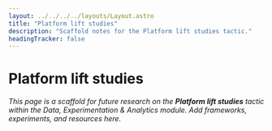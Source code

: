 ```yaml
---
layout: ../../../../layouts/Layout.astro
title: "Platform lift studies"
description: "Scaffold notes for the Platform lift studies tactic."
headingTracker: false
---
```

# Platform lift studies

_This page is a scaffold for future research on the **Platform lift studies** tactic within the Data, Experimentation & Analytics module. Add frameworks, experiments, and resources here._
